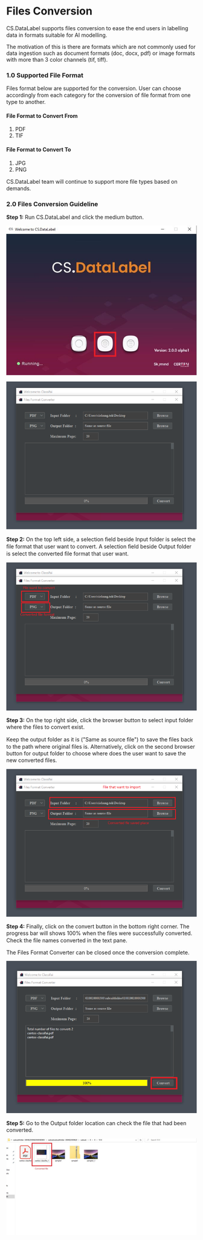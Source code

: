 # Files Conversion

CS.DataLabel supports ﬁles conversion to ease the end users in labelling data in formats suitable for AI modelling.

The motivation of this is there are formats which are not commonly used for data ingestion such as document formats \(doc, docx, pdf\) or image formats with more than 3 color channels \(tif, tiff\).

### 1.0 Supported File Format

Files format below are supported for the conversion. User can choose accordingly from each category for the conversion of ﬁle format from one type to another.

#### File Format to Convert From

1. PDF
2. TIF

#### File Format to Convert To

1. JPG
2. PNG

CS.DataLabel team will continue to support more ﬁle types based on demands.

### 2.0 Files Conversion Guideline

**Step 1:** Run CS.DataLabel and click the medium button.

![](../../.gitbook/assets/img13.jpg)

![](../../.gitbook/assets/1%20%284%29.png)

**Step 2:** On the top left side, a selection ﬁeld beside Input folder is select the ﬁle format that user want to convert. A selection ﬁeld beside Output folder is select the converted ﬁle format that user want.

![](../../.gitbook/assets/2%20%284%29.png)

**Step 3:** On the top right side, click the browser button to select input folder where the ﬁles to convert exist.

Keep the output folder as it is \("Same as source ﬁle"\) to save the ﬁles back to the path where original ﬁles is. Alternatively, click on the second browser button for output folder to choose where does the user want to save the new converted ﬁles.

![](../../.gitbook/assets/3%20%281%29.png)

**Step 4:** Finally, click on the convert button in the bottom right corner. The progress bar will shows 100% when the ﬁles were successfully converted. Check the ﬁle names converted in the text pane.

The Files Format Converter can be closed once the conversion complete.

![](../../.gitbook/assets/4%20%283%29.png)

**Step 5:** Go to the Output folder location can check the ﬁle that had been converted.

![](../../.gitbook/assets/5%20%282%29.jpeg)

